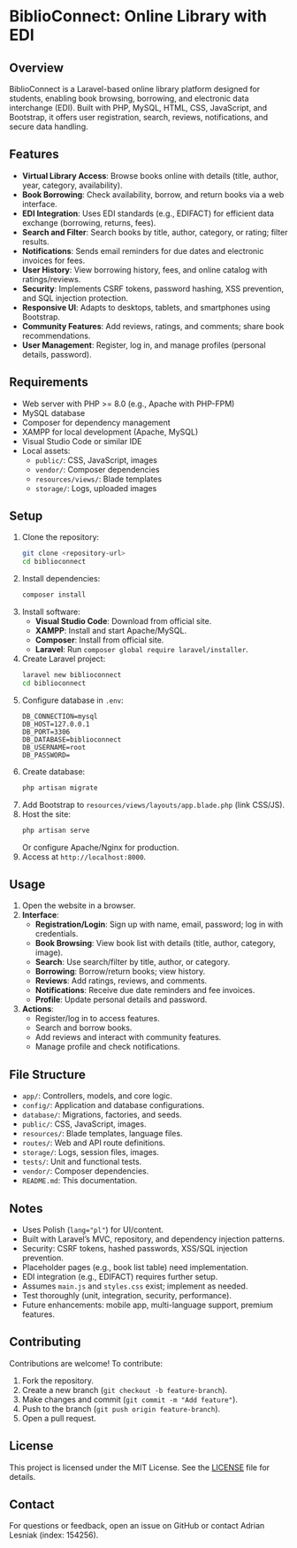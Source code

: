 # BiblioConnect: Online Library with EDI

## Overview
BiblioConnect is a Laravel-based online library platform designed for students, enabling book browsing, borrowing, and electronic data interchange (EDI). Built with PHP, MySQL, HTML, CSS, JavaScript, and Bootstrap, it offers user registration, search, reviews, notifications, and secure data handling.

## Features
- **Virtual Library Access**: Browse books online with details (title, author, year, category, availability).
- **Book Borrowing**: Check availability, borrow, and return books via a web interface.
- **EDI Integration**: Uses EDI standards (e.g., EDIFACT) for efficient data exchange (borrowing, returns, fees).
- **Search and Filter**: Search books by title, author, category, or rating; filter results.
- **Notifications**: Sends email reminders for due dates and electronic invoices for fees.
- **User History**: View borrowing history, fees, and online catalog with ratings/reviews.
- **Security**: Implements CSRF tokens, password hashing, XSS prevention, and SQL injection protection.
- **Responsive UI**: Adapts to desktops, tablets, and smartphones using Bootstrap.
- **Community Features**: Add reviews, ratings, and comments; share book recommendations.
- **User Management**: Register, log in, and manage profiles (personal details, password).

## Requirements
- Web server with PHP >= 8.0 (e.g., Apache with PHP-FPM)
- MySQL database
- Composer for dependency management
- XAMPP for local development (Apache, MySQL)
- Visual Studio Code or similar IDE
- Local assets:
  - `public/`: CSS, JavaScript, images
  - `vendor/`: Composer dependencies
  - `resources/views/`: Blade templates
  - `storage/`: Logs, uploaded images

## Setup
1. Clone the repository:
   ```bash
   git clone <repository-url>
   cd biblioconnect
   ```
2. Install dependencies:
   ```bash
   composer install
   ```
3. Install software:
   - **Visual Studio Code**: Download from official site.
   - **XAMPP**: Install and start Apache/MySQL.
   - **Composer**: Install from official site.
   - **Laravel**: Run `composer global require laravel/installer`.
4. Create Laravel project:
   ```bash
   laravel new biblioconnect
   cd biblioconnect
   ```
5. Configure database in `.env`:
   ```
   DB_CONNECTION=mysql
   DB_HOST=127.0.0.1
   DB_PORT=3306
   DB_DATABASE=biblioconnect
   DB_USERNAME=root
   DB_PASSWORD=
   ```
6. Create database:
   ```bash
   php artisan migrate
   ```
7. Add Bootstrap to `resources/views/layouts/app.blade.php` (link CSS/JS).
8. Host the site:
   ```bash
   php artisan serve
   ```
   Or configure Apache/Nginx for production.
9. Access at `http://localhost:8000`.

## Usage
1. Open the website in a browser.
2. **Interface**:
   - **Registration/Login**: Sign up with name, email, password; log in with credentials.
   - **Book Browsing**: View book list with details (title, author, category, image).
   - **Search**: Use search/filter by title, author, or category.
   - **Borrowing**: Borrow/return books; view history.
   - **Reviews**: Add ratings, reviews, and comments.
   - **Notifications**: Receive due date reminders and fee invoices.
   - **Profile**: Update personal details and password.
3. **Actions**:
   - Register/log in to access features.
   - Search and borrow books.
   - Add reviews and interact with community features.
   - Manage profile and check notifications.

## File Structure
- `app/`: Controllers, models, and core logic.
- `config/`: Application and database configurations.
- `database/`: Migrations, factories, and seeds.
- `public/`: CSS, JavaScript, images.
- `resources/`: Blade templates, language files.
- `routes/`: Web and API route definitions.
- `storage/`: Logs, session files, images.
- `tests/`: Unit and functional tests.
- `vendor/`: Composer dependencies.
- `README.md`: This documentation.

## Notes
- Uses Polish (`lang="pl"`) for UI/content.
- Built with Laravel’s MVC, repository, and dependency injection patterns.
- Security: CSRF tokens, hashed passwords, XSS/SQL injection prevention.
- Placeholder pages (e.g., book list table) need implementation.
- EDI integration (e.g., EDIFACT) requires further setup.
- Assumes `main.js` and `styles.css` exist; implement as needed.
- Test thoroughly (unit, integration, security, performance).
- Future enhancements: mobile app, multi-language support, premium features.

## Contributing
Contributions are welcome! To contribute:
1. Fork the repository.
2. Create a new branch (`git checkout -b feature-branch`).
3. Make changes and commit (`git commit -m "Add feature"`).
4. Push to the branch (`git push origin feature-branch`).
5. Open a pull request.

## License
This project is licensed under the MIT License. See the [LICENSE](LICENSE) file for details.

## Contact
For questions or feedback, open an issue on GitHub or contact Adrian Lesniak (index: 154256).